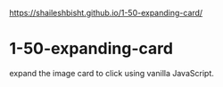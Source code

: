 https://shaileshbisht.github.io/1-50-expanding-card/

# 1-50-expanding-card
expand the image card to click using vanilla JavaScript. 

